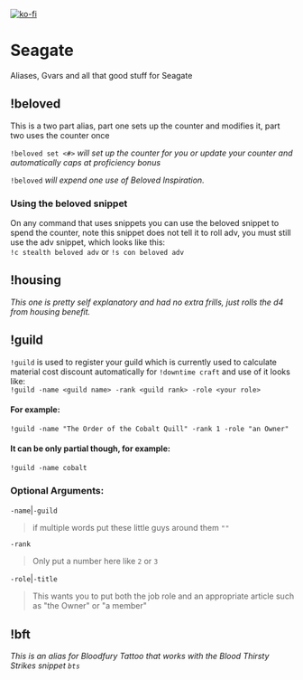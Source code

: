 [![ko-fi](https://ko-fi.com/img/githubbutton_sm.svg)](https://ko-fi.com/D1D71UZEM)
# Seagate
Aliases, Gvars and all that good stuff for Seagate

## !beloved
This is a two part alias, part one sets up the counter and modifies it, part two uses the counter once  

`!beloved set <#>` *will set up the counter for you or update your counter and automatically caps at proficiency bonus*  

`!beloved` *will expend one use of Beloved Inspiration.*  

### Using the beloved snippet
On any command that uses snippets you can use the beloved snippet to spend the counter, note this snippet does not tell it to roll adv, you must still use the adv snippet, which looks like this:  
`!c stealth beloved adv` or `!s con beloved adv`

## !housing

*This one is pretty self explanatory and had no extra frills, just rolls the d4 from housing benefit.*

## !guild

`!guild` is used to register your guild which is currently used to calculate material cost discount automatically for `!downtime craft` and use of it looks like:  
`!guild -name <guild name> -rank <guild rank> -role <your role>`  

#### For example:  
`!guild -name "The Order of the Cobalt Quill" -rank 1 -role "an Owner"`

#### It can be only partial though, for example:
`!guild -name cobalt`

### Optional Arguments:
`-name`|`-guild`  
> if multiple words put these little guys around them `""`  

`-rank`  
> Only put a number here like `2` or `3`  

`-role`|`-title`  
> This wants you to put both the job role and an appropriate article such as "the Owner" or "a member"  

## !bft

*This is an alias for Bloodfury Tattoo that works with the Blood Thirsty Strikes snippet `bts`*

